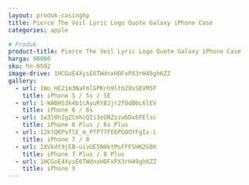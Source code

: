 ```yaml
---
layout: produk-casinghp
title: Pierce The Veil Lyric Logo Quote Galaxy iPhone Case
categories: apple

# Produk
product-title: Pierce The Veil Lyric Logo Quote Galaxy iPhone Case
harga: 90000
sku: hn-0592
image-drive: 1HCGoE4XysE6TWdnxHOFxPX3rH49gh6ZZ
gallery:
  - url: 1Wo_HE21m3NaFmlGPKrh9ltb28sSEVM5F
    title: iPhone 5 / 5s / SE
  - url: 1-WABHS3k4b1cAyuRY8Jjr2fOdBbL6lEV
    title: iPhone 6 / 6s
  - url: 1w3l0hIgZCmhcQIi3eGNZszwbDx6FElsc
    title: iPhone 6 Plus / 6s Plus
  - url: 12ktQKPvflE_m_PfP77FE6PGOOYFgIx-i
    title: iPhone 7 / 8
  - url: 1XVkdt9jEB-uivUE5N0ktMsFFFSHK2G0X
    title: iPhone 7 Plus / 8 Plus
  - url: 1HCGoE4XysE6TWdnxHOFxPX3rH49gh6ZZ
    title: iPhone X
---
```

